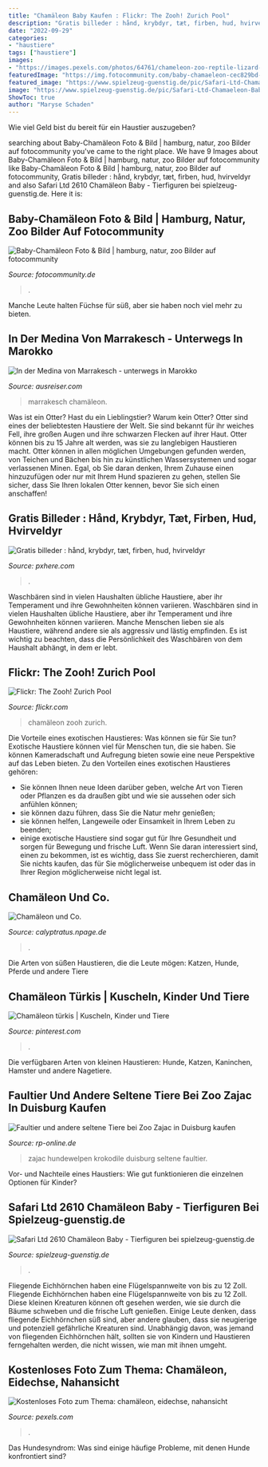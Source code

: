 ```yaml
---
title: "Chamäleon Baby Kaufen : Flickr: The Zooh! Zurich Pool"
description: "Gratis billeder : hånd, krybdyr, tæt, firben, hud, hvirveldyr"
date: "2022-09-29"
categories:
- "haustiere"
tags: ["haustiere"]
images:
- "https://images.pexels.com/photos/64761/chameleon-zoo-reptile-lizard-64761.jpeg?w=1200&amp;h=627&amp;fit=crop&amp;auto=compress&amp;cs=tinysrgb"
featuredImage: "https://img.fotocommunity.com/baby-chamaeleon-cec829bd-5b4a-40c8-b295-33697090a2cd.jpg?width=1000"
featured_image: "https://www.spielzeug-guenstig.de/pic/Safari-Ltd-Chamaeleon-Baby-2610-ca-16-5x7-7x10-6cm.sl2610a.jpg"
image: "https://www.spielzeug-guenstig.de/pic/Safari-Ltd-Chamaeleon-Baby-2610-ca-16-5x7-7x10-6cm.sl2610a.jpg"
ShowToc: true
author: "Maryse Schaden"
---
```



Wie viel Geld bist du bereit für ein Haustier auszugeben?

	

		
searching about Baby-Chamäleon Foto &amp; Bild | hamburg, natur, zoo Bilder auf fotocommunity you've came to the right place. We have 9 Images about Baby-Chamäleon Foto &amp; Bild | hamburg, natur, zoo Bilder auf fotocommunity like Baby-Chamäleon Foto &amp; Bild | hamburg, natur, zoo Bilder auf fotocommunity, Gratis billeder : hånd, krybdyr, tæt, firben, hud, hvirveldyr and also Safari Ltd 2610 Chamäleon Baby - Tierfiguren bei spielzeug-guenstig.de. Here it is:
		
    
## Baby-Chamäleon Foto &amp; Bild | Hamburg, Natur, Zoo Bilder Auf Fotocommunity

<img loading=lazy src="https://img.fotocommunity.com/baby-chamaeleon-cec829bd-5b4a-40c8-b295-33697090a2cd.jpg?width=1000" onerror="this.onerror=null;this.src='https://tse2.mm.bing.net/th?id=OIP.Ympz9xp80uRy1d-E7vB7uQHaE8&amp;pid=15.1';" alt="Baby-Chamäleon Foto &amp; Bild | hamburg, natur, zoo Bilder auf fotocommunity">

_Source: fotocommunity.de_

>. 

	

Manche Leute halten Füchse für süß, aber sie haben noch viel mehr zu bieten.

    
## In Der Medina Von Marrakesch - Unterwegs In Marokko

<img loading=lazy src="https://www.ausreiser.com/i/souk_marrakesch.jpg" onerror="this.onerror=null;this.src='https://tse1.mm.bing.net/th?id=OIP.0Me81Q4V4RBgRuz1uB9ltQHaE8&amp;pid=15.1';" alt="In der Medina von Marrakesch - unterwegs in Marokko">

_Source: ausreiser.com_

>marrakesch chamäleon. 

	

Was ist ein Otter?
Hast du ein Lieblingstier? Warum kein Otter? Otter sind eines der beliebtesten Haustiere der Welt. Sie sind bekannt für ihr weiches Fell, ihre großen Augen und ihre schwarzen Flecken auf ihrer Haut. Otter können bis zu 15 Jahre alt werden, was sie zu langlebigen Haustieren macht. Otter können in allen möglichen Umgebungen gefunden werden, von Teichen und Bächen bis hin zu künstlichen Wassersystemen und sogar verlassenen Minen. Egal, ob Sie daran denken, Ihrem Zuhause einen hinzuzufügen oder nur mit Ihrem Hund spazieren zu gehen, stellen Sie sicher, dass Sie Ihren lokalen Otter kennen, bevor Sie sich einen anschaffen!

    
## Gratis Billeder : Hånd, Krybdyr, Tæt, Firben, Hud, Hvirveldyr

<img loading=lazy src="https://get.pxhere.com/photo/hand-reptile-close-lizard-chameleon-skin-vertebrate-terrarium-animals-chamaeleo-calyptratus-yemen-chameleon-chamaeleo-chamaeleon-984664.jpg" onerror="this.onerror=null;this.src='https://tse3.mm.bing.net/th?id=OIP.3m_2CFNQmgL-d3iJXwHDQwHaE8&amp;pid=15.1';" alt="Gratis billeder : hånd, krybdyr, tæt, firben, hud, hvirveldyr">

_Source: pxhere.com_

>. 

	

Waschbären sind in vielen Haushalten übliche Haustiere, aber ihr Temperament und ihre Gewohnheiten können variieren.
Waschbären sind in vielen Haushalten übliche Haustiere, aber ihr Temperament und ihre Gewohnheiten können variieren. Manche Menschen lieben sie als Haustiere, während andere sie als aggressiv und lästig empfinden. Es ist wichtig zu beachten, dass die Persönlichkeit des Waschbären von dem Haushalt abhängt, in dem er lebt.

    
## Flickr: The Zooh! Zurich Pool

<img loading=lazy src="https://live.staticflickr.com/2762/4479125671_c183e89b7c_n.jpg" onerror="this.onerror=null;this.src='https://tse4.mm.bing.net/th?id=OIP.Amwxdr1iZaIPQqxTOeITYQAAAA&amp;pid=15.1';" alt="Flickr: The Zooh! Zurich Pool">

_Source: flickr.com_

>chamäleon zooh zurich. 

	

Die Vorteile eines exotischen Haustieres: Was können sie für Sie tun?
Exotische Haustiere können viel für Menschen tun, die sie haben. Sie können Kameradschaft und Aufregung bieten sowie eine neue Perspektive auf das Leben bieten. Zu den Vorteilen eines exotischen Haustieres gehören:
- Sie können Ihnen neue Ideen darüber geben, welche Art von Tieren oder Pflanzen es da draußen gibt und wie sie aussehen oder sich anfühlen können;
- sie können dazu führen, dass Sie die Natur mehr genießen;
- sie können helfen, Langeweile oder Einsamkeit in Ihrem Leben zu beenden;
- einige exotische Haustiere sind sogar gut für Ihre Gesundheit und sorgen für Bewegung und frische Luft. Wenn Sie daran interessiert sind, einen zu bekommen, ist es wichtig, dass Sie zuerst recherchieren, damit Sie nichts kaufen, das für Sie möglicherweise unbequem ist oder das in Ihrer Region möglicherweise nicht legal ist.

    
## Chamäleon Und Co.

<img loading=lazy src="http://file1.npage.de/007151/04/bilder/s30.jpg" onerror="this.onerror=null;this.src='https://tse4.mm.bing.net/th?id=OIP.aFo8aZVzuQIPO_Z66G5r9gHaFL&amp;pid=15.1';" alt="Chamäleon und Co.">

_Source: calyptratus.npage.de_

>. 

	

Die Arten von süßen Haustieren, die die Leute mögen: Katzen, Hunde, Pferde und andere Tiere

    
## Chamäleon Türkis | Kuscheln, Kinder Und Tiere

<img loading=lazy src="https://i.pinimg.com/originals/81/ea/92/81ea926a05299109f2f7858eb1b35ad4.jpg" onerror="this.onerror=null;this.src='https://tse1.mm.bing.net/th?id=OIP.EKsbkQcFvdmeAjXiSx83NAHaFR&amp;pid=15.1';" alt="Chamäleon türkis | Kuscheln, Kinder und Tiere">

_Source: pinterest.com_

>. 

	

Die verfügbaren Arten von kleinen Haustieren: Hunde, Katzen, Kaninchen, Hamster und andere Nagetiere.

    
## Faultier Und Andere Seltene Tiere Bei Zoo Zajac In Duisburg Kaufen

<img loading=lazy src="https://rp-online.de/imgs/32/1/1/7/8/8/3/4/3/tok_ed9c8b92de405ca1be28dbec9b9b6fc1/w940_h528_x470_y264_6a603667bfbd956f.jpg" onerror="this.onerror=null;this.src='https://tse3.mm.bing.net/th?id=OIP.zQjRCOYmmCjWK4TqhcZaMAHaEK&amp;pid=15.1';" alt="Faultier und andere seltene Tiere bei Zoo Zajac in Duisburg kaufen">

_Source: rp-online.de_

>zajac hundewelpen krokodile duisburg seltene faultier. 

	

Vor- und Nachteile eines Haustiers: Wie gut funktionieren die einzelnen Optionen für Kinder?

    
## Safari Ltd 2610 Chamäleon Baby - Tierfiguren Bei Spielzeug-guenstig.de

<img loading=lazy src="https://www.spielzeug-guenstig.de/pic/Safari-Ltd-Chamaeleon-Baby-2610-ca-16-5x7-7x10-6cm.sl2610a.jpg" onerror="this.onerror=null;this.src='https://tse3.mm.bing.net/th?id=OIP.YRu6tEy-YpVZsNAmbgcybAHaFv&amp;pid=15.1';" alt="Safari Ltd 2610 Chamäleon Baby - Tierfiguren bei spielzeug-guenstig.de">

_Source: spielzeug-guenstig.de_

>. 

	

Fliegende Eichhörnchen haben eine Flügelspannweite von bis zu 12 Zoll.
Fliegende Eichhörnchen haben eine Flügelspannweite von bis zu 12 Zoll. Diese kleinen Kreaturen können oft gesehen werden, wie sie durch die Bäume schweben und die frische Luft genießen. Einige Leute denken, dass fliegende Eichhörnchen süß sind, aber andere glauben, dass sie neugierige und potenziell gefährliche Kreaturen sind. Unabhängig davon, was jemand von fliegenden Eichhörnchen hält, sollten sie von Kindern und Haustieren ferngehalten werden, die nicht wissen, wie man mit ihnen umgeht.

    
## Kostenloses Foto Zum Thema: Chamäleon, Eidechse, Nahansicht

<img loading=lazy src="https://images.pexels.com/photos/64761/chameleon-zoo-reptile-lizard-64761.jpeg?w=1200&amp;h=627&amp;fit=crop&amp;auto=compress&amp;cs=tinysrgb" onerror="this.onerror=null;this.src='https://tse4.mm.bing.net/th?id=OIP.YgaLOfs0iq-o9Rs6JRamFgHaD3&amp;pid=15.1';" alt="Kostenloses Foto zum Thema: chamäleon, eidechse, nahansicht">

_Source: pexels.com_

>. 

	

Das Hundesyndrom: Was sind einige häufige Probleme, mit denen Hunde konfrontiert sind?

